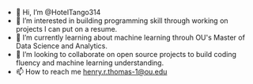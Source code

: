 - 👋 Hi, I’m @HotelTango314
- 👀 I’m interested in building programming skill through working on projects I can put on a resume.
- 🌱 I’m currently learning about machine learning throuh OU's Master of Data Science and Analytics.
- 💞️ I’m looking to collaborate on open source projects to build coding fluency and machine learning understanding.
- 📫 How to reach me henry.r.thomas-1@ou.edu

<!---
HotelTango314/HotelTango314 is a ✨ special ✨ repository because its `README.md` (this file) appears on your GitHub profile.
You can click the Preview link to take a look at your changes.
--->
